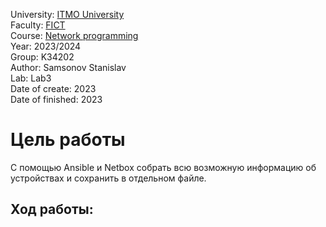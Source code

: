 University: [ITMO University](https://itmo.ru/ru/) <br/>
Faculty: [FICT](https://fict.itmo.ru) <br/>
Course: [Network programming](https://github.com/itmo-ict-faculty/network-programming) <br/>
Year: 2023/2024 <br/>
Group: K34202 <br/>
Author: Samsonov Stanislav <br/>
Lab: Lab3 <br/>
Date of create: 2023 <br/>
Date of finished: 2023 <br/>


# Цель работы
С помощью Ansible и Netbox собрать всю возможную информацию об устройствах и сохранить в отдельном файле.
## Ход работы:
